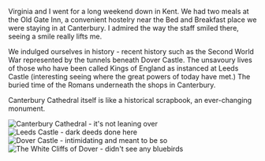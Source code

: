 Virginia and I went for a long weekend down in Kent. We had two meals at the Old Gate Inn, a convenient hostelry near the Bed and Breakfast place we were staying in at Canterbury. I admired the way the staff smiled there, seeing a smile really lifts me.

We indulged ourselves in history - recent history such as the Second World War represented by the tunnels beneath Dover Castle. The unsavoury lives of those who have been called Kings of England as instanced at Leeds Castle (interesting seeing where the great powers of today have met.) The buried time of the Romans underneath the shops in Canterbury.

Canterbury Cathedral itself is like a historical scrapbook, an ever-changing monument.

![Canterbury Cathedral - it's not leaning over](cathedral.jpg)
![Leeds Castle - dark deeds done here](leeds_castle.jpg)
![Dover Castle - intimidating and meant to be so](dover_castle.jpg)
![The White Cliffs of Dover - didn't see any bluebirds](cliffs.jpg)
